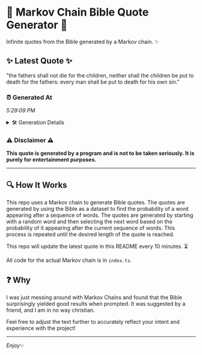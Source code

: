 # 📖 Markov Chain Bible Quote Generator 📖

Infinite quotes from the Bible generated by a Markov chain. ✨

## ✨ Latest Quote ✨
"the fathers shall not die for the children, neither shall the children be put to death for the fathers: every man shall be put to death for his own sin."

### ⏰ Generated At
*5:29:09 PM*

<details>
    <summary>🛠️ Generation Details</summary>
    <p>
        <strong>🌱 Seed:</strong> the<br>
        <strong>🔄 Iterations:</strong> 29<br>
        <strong>📜 Context History:</strong><br>[ the ]: fathers<br>[ the, fathers ]: shall<br>[ the, fathers, shall ]: not<br>[ the, fathers, shall, not ]: die<br>[ the, fathers, shall, not, die ]: for<br>[ the, fathers, shall, not, die, for ]: the<br>[ fathers, shall, not, die, for, the ]: children,<br>[ shall, not, die, for, the, children, ]: neither<br>[ not, die, for, the, children,, neither ]: shall<br>[ die, for, the, children,, neither, shall ]: the<br>[ for, the, children,, neither, shall, the ]: children<br>[ the, children,, neither, shall, the, children ]: be<br>[ children,, neither, shall, the, children, be ]: put<br>[ neither, shall, the, children, be, put ]: to<br>[ shall, the, children, be, put, to ]: death<br>[ the, children, be, put, to, death ]: for<br>[ children, be, put, to, death, for ]: the<br>[ be, put, to, death, for, the ]: fathers:<br>[ put, to, death, for, the, fathers: ]: every<br>[ to, death, for, the, fathers:, every ]: man<br>[ death, for, the, fathers:, every, man ]: shall<br>[ for, the, fathers:, every, man, shall ]: be<br>[ the, fathers:, every, man, shall, be ]: put<br>[ fathers:, every, man, shall, be, put ]: to<br>[ every, man, shall, be, put, to ]: death<br>[ man, shall, be, put, to, death ]: for<br>[ shall, be, put, to, death, for ]: his<br>[ be, put, to, death, for, his ]: own<br>[ put, to, death, for, his, own ]: sin.<br>
    </p>
</details>

### ⚠️ Disclaimer ⚠️
**This quote is generated by a program and is not to be taken seriously. It is purely for entertainment purposes.**

---

## 🔍 How It Works

This repo uses a Markov chain to generate Bible quotes. The quotes are generated by using the Bible as a dataset to find the probability of a word appearing after a sequence of words. The quotes are generated by starting with a random word and then selecting the next word based on the probability of it appearing after the current sequence of words. This process is repeated until the desired length of the quote is reached.

This repo will update the latest quote in this README every 10 minutes. ⏳

All code for the actual Markov chain is in `index.ts`.

## ❓ Why

I was just messing around with Markov Chains and found that the Bible surprisingly yielded good results when prompted. 
It was suggested by a friend, and I am in no way christian.

Feel free to adjust the text further to accurately reflect your intent and experience with the project!

---

*Enjoy*✨
